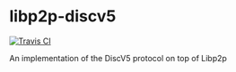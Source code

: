# libp2p-discv5

[![Travis CI](https://flat.badgen.net/travis/ipfs/aegir)](https://travis-ci.com/ipfs/aegir)

An implementation of the DiscV5 protocol on top of Libp2p
